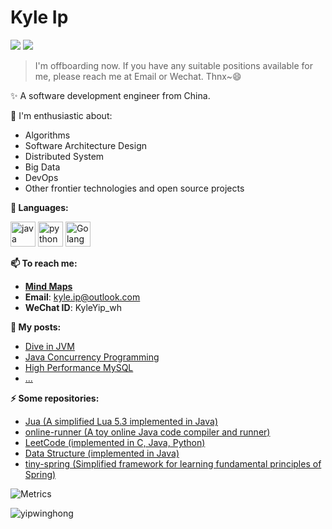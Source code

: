 # Kyle Ip 
<img src="https://pronoun.cyou/x/y?subject=He&object=Him&height=20"> ![](https://komarev.com/ghpvc/?username=yipwinghong)

> I'm offboarding now. If you have any suitable positions available for me, please reach me at Email or Wechat. Thnx~😄

✨ A software development engineer from China.

🔭 I'm enthusiastic about: 
  - Algorithms
  - Software Architecture Design
  - Distributed System
  - Big Data
  - DevOps
  - Other frontier technologies and open source projects

**🌈 Languages:** 
<p align="left">

<img src="https://www.vectorlogo.zone/logos/java/java-icon.svg" alt="java" width="40"/>
<img src="https://www.vectorlogo.zone/logos/python/python-icon.svg" alt="python" width="40"/>
<img src="https://www.vectorlogo.zone/logos/golang/golang-official.svg" alt="Golang" width="40" height="40"/>

<!--  
familiar with: 

superficial understanding:
<img src="https://ywh-oss.oss-cn-shenzhen.aliyuncs.com/C-lang.svg" alt="C" width="40" />
<img src="https://www.vectorlogo.zone/logos/lua/lua-icon.svg" alt="lua" width="40"/>

and recently learning:
<img src="https://www.vectorlogo.zone/logos/rust-lang/rust-lang-icon.svg" alt="Golang" width="40" height="40"/>
-->

</p>

**📫 To reach me:**
- **[Mind Maps](https://www.processon.com/u/5c84a4fde4b0ed6b42fac9a9/profile)**
- **Email**: kyle.ip@outlook.com
- **WeChat ID**: KyleYip_wh

**📝 My posts:**
- [Dive in JVM](https://www.processon.com/view/5c8f9682e4b09a16b9a6ec93#map)
- [Java Concurrency Programming](https://www.processon.com/view/5c8f80cce4b0ab74ecdc6f12#map)
- [High Performance MySQL](https://www.processon.com/view/5c9b66e9e4b09bf72a6ab9e8#map)
- [...](https://www.yipwinghong.com)

**⚡ Some repositories:**
- [Jua (A simplified Lua 5.3 implemented in Java)](https://github.com/FreetechRevise/Jua)
- [online-runner (A toy online Java code compiler and runner)](https://github.com/yipwinghong/online-runner)
- [LeetCode (implemented in C, Java, Python)](https://github.com/FreetechRevise/algorithm)
- [Data Structure (implemented in Java)](https://github.com/FreetechRevise/data-structure)
- [tiny-spring (Simplified framework for learning fundamental principles of Spring)](https://github.com/yipwinghong/tiny-spring)

<!--

**yipwinghong/yipwinghong** is a ✨ _special_ ✨ repository because its `README.md` (this file) appears on your GitHub profile.

Here are some ideas to get you started:
- 🔭 I’m currently working on ...
- 🌱 I’m currently learning ...
- 👯 I’m looking to collaborate on ...
- 🤔 I’m looking for help with ...
- 💬 Ask me about ...
- 📫 How to reach me: ...
- 😄 Pronouns: ...
- ⚡ Fun fact: ...

-->

![Metrics](https://metrics.lecoq.io/kyle-ip?template=classic&base.header=0&base.activity=0&base.community=0&base.repositories=0&base.metadata=0&isocalendar=1&languages=1&isocalendar.duration=full-year&config.timezone=Asia%2FShanghai) 

<!-- &theme=dracula -->
<img src="https://github-readme-stats.vercel.app/api?username=kyle-ip&show_icons=true" alt="yipwinghong" />




